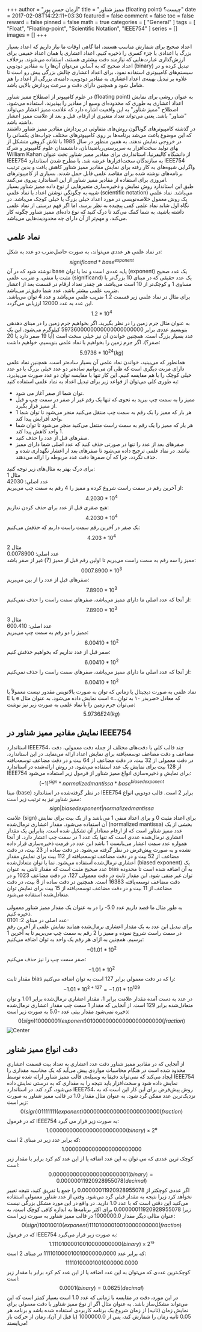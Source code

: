 +++
author = "آرمان حسن پور"
title = "ممیز شناور (floating point) چیست؟" 
date = 2017-02-08T14:22:11+03:30
featured = false
comment = false
toc = false
reward = false
pinned = false
math = true
categories = [
	"General"
]
tags = [
    "Float", "Floating-point", "Scientific Notation", "IEEE754"
]
series = []
images = []
+++

اعداد صحیح برای شمارش مناسب هستند، اما گاهی اوقات ما نیاز داریم که اعداد بسیار بزرگ یا اعدادی با جزء کسری را ذخیره کنیم. اعداد اعشاری یا همان اعداد حقیقی برای ارزش‌گذاری عبارت‌هایی كه نیازمند دقت بیشتری هستند، استفاده می‌شوند. برخلاف اعداد صحیح که به آسانی می‌توان آن‌ها را به مقادیر دودویی (binary) تبدیل کرده و در سیستم‌های کامپیوتری استفاده نمود، برای اعداد اعشاری چالش بزرگی پیش رو است تا علاوه بر تبدیل بهینه‌ی اعداد اعشاری به مقادیر دودویی، دامنه‌ی بزرگی از اعداد را هم شامل شود و همچنین دارای دقت و سرعت پردازش بالایی باشد. 
<!--more-->
در علوم کامپیوتر از اصطلاح ممیز شناور (floating point) به عنوان روشی برای نمایش اعداد اعشاری به طوری که محدوده‌ای وسیع از مقادیر را بپذیرند، استفاده می‌شود. اصطلاح "ممیز شناور" به این واقعیت اشاره دارد که علامت ممیز اعشار می‌تواند "شناور" باشد. یعنی می‌تواند تعداد متغیری از ارقام، قبل و بعد از علامت ممیز اعشار داشته باشد.
<br>
در گذشته کامپیوترها‌ی گوناگون روش‌های متفاوتی در پردازش مقادیر ممیز شناور داشتند که این موضوع باعث می‌شد برنامه‌ها بر روی کامپیوترهای مختلف جواب‌های یکسانی را در خروجی نمایش ندهند. به همین منظور در سال 1985 با تلاش گروهی متشکل از ریاضیدانان، دانشمندان علوم کامپیوتر و شرکت‎های تولید سخت‌افزار به سرپرستی William Kahan از دانشگاه کالیفرنیا، استانداردی برای مقادیر ممیز شناور تحت عنوان IEEE754 به سازندگان سخت‌افزارها عرضه شد. با مطرح شدن استاندارد IEEE754 واگرایی شیوه‌های به کار رفته برای نمایش مقادیر ممیز شناور کاهش یافت و بدین ترتیب برنامه‌های نوشته شده برای مقاصد علمی قابل حمل شدند. بسیاری از کامپیوترهای امروزی برای استفاده از مقادیر ممیز شناور از این استاندارد پیروی می‌کنند.
<br>
طبق این استاندارد روش نمایش و ذخیره‌سازی متغیرهایی از نوع داده ممیز شناور بسیار شبیه به چگونگی نوشتن اعداد با نماد علمی (scientific notation) می‌باشد. نماد علمی یک روش معمول خلاصه‌نویسی در مورد اعداد خیلی بزرگ یا خیلی کوچک می‌باشد. در نگاه اول شاید نماد علمی کمی پیچیده به نظر برسد، اما اگر فهم درستی از نماد علمی داشته باشید، به شما کمک می‌کند تا درک کنید که نوع داده‌ای ممیز شناور چگونه کار می‌کند، و مهم‌تر از آن دارای چه محدودیت‌هایی می‌باشد.
<br>
## نماد علمی
در نماد علمی هر عددی می‌تواند، به صورت حاصل‌ضرب دو عدد به شکل:
$$
significand * base^{exponent}
$$
نوشته ‌شود که در آن base پایه عددی است و نما یا توان (exponent) یک عدد صحیح مثبت یا منفی، و ضریب علمی (significand) یک عدد حقیقی که در مبنای 10 بزرگ‌تر یا مساوی 1 و کوچک‌تر از 10 است می‌باشد. هر چقدر تعداد ارقام در قسمت بعد از اعشار ضریب علمی بیشتر باشد، عدد شما دقیق‌تر می‌باشد.
<br>
برای مثال در نماد علمی زیر قسمت 1.2 ضریب علمی می‌باشد و عدد 4 توان می‌باشد. این عدد به عدد 12000 ارزیابی می‌گردد.
$$
1.2 * 10^{4}
$$
به عنوان مثال جرم زمین را در نظر بگیرید. اگر بخواهیم جرم زمین را در مبنای دهدهی بنویسیم عددی برابر 5973600000000000000000000 کیلوگرم می‌شود. این یک عدد بسیار بزرگ است. همچنین خواندن آن نیز خیلی سخت است (آیا 19 صفر دارد یا 20 صفر؟). اگر جرم زمین را بخواهیم با نماد علمی بنویسیم، خواهیم داشت:
$$
5.9736 * 10^{24} (kg)
$$
همانطور که می‌بینید، خواندن نماد علمی آن بسیار ساده‌تر است. همچنین نماد علمی دارای مزیت دیگری است که طی آن می‌توانیم ساده‌تر دو عدد خیلی بزرگ یا دو عدد خیلی کوچک را با هم مقایسه کنیم. این کار تنها با مقایسه توان دو عدد صورت می‌پذیرد.
به طوری کلی می‌توان از قواعد زیر برای تبدیل اعداد به نماد علمی استفاده کنید:
-	توان شما از صفر آغاز می شود.
-	ممیز را به سمت چپ ببرید به نحوی که تنها یک رقم غیر از صفر در سمت چپ و قبل از ممیز قرار بگیرد.
-	هر بار که ممیز را یک رقم به سمت چپ منتقل می‌کنید منجر می‌شود تا توان شما 1 واحد افزایش پیدا کند.
-	هر بار که ممیز را یک رقم به سمت راست منتقل می‌کنید منجر می‌شود تا توان شما 1 واحد کاهش پیدا کند.
-	صفرهای قبل از عدد را حذف کنید.
-	صفرهای بعد از عدد را تنها در صورتی حذف کنید که عدد اصلی شما دارای ممیز نباشد. در نماد علمی ترجیح داده می‌شود تا صفرهای بعد از اعشار نگهداری شده و حذف نگردد، چرا که آن صفرها دقت عدد مربوطه را ارائه می‌دهند.<br>


برای درک بهتر به مثال‌های زیر توجه کنید:
<br>
مثال 1
<br>
عدد اصلی: 42030
<br>
از آخرین رقم در سمت راست شروع کرده و ممیز را 4 رقم به سمت چپ می‌بریم:
$$
4.2030 * 10^{4}
$$
هیچ صفری قبل از عدد برای حذف کردن نداریم:
$$
4.2030 * 10^{4}
$$
یک صفر در آخرین رقم سمت راست داریم که حذفش می‌کنیم:
$$
4.203 * 10^{4}
$$
مثال 2
<br>
عدد اصلی: 0.0078900
<br>
ممیز را سه رقم به سمت راست می‌بریم تا اولین رقم قبل از ممیز (7) غیر از صفر باشد:
$$
0007.8900 * 10^{3}
$$
صفرهای قبل از عدد را از بین می‌بریم:
$$
7.8900 * 10^{3}
$$
از آنجا که عدد اصلی ما دارای ممیز می‌باشد، صفرهای سمت راست را حذف نمی‌کنیم:
$$
7.8900 * 10^{3}
$$
مثال 3
<br>
عدد اصلی: 600.410
<br>
ممیز را دو رقم به سمت چپ می‌بریم:
$$
6.00410 * 10^{2}
$$
صفر قبل از عدد نداریم که بخواهیم حذفش کنیم:
$$
6.00410 * 10^{2}
$$
از آنجا که عدد اصلی ما دارای ممیز می‌باشد، صفرهای سمت راست را حذف نمی‌کنیم:
$$
6.00410 * 10^{2}
$$
نماد علمی به صورت دیجیتال یا زمانی که توان به صورت بالانویس مقدور نیست معمولاً با E یا e که معادل «ضربدر ۱۰ به توانِ...» است نمایش داده می‌شود. به عنوان مثال می‌توان جرم زمین را با نماد علمی به صورت زیر نیز نوشت:
$$
5.9736E24 (kg)
$$
## نمایش مقادیر ممیز شناور در IEEE754
استاندارد IEEE754، چند قالب کلی با دقت‌های مختلف از جمله دقت معمولی، دقت مضاعف و دقت‌ مضاعف توسعه‌یافته برای نمایش اعداد ارائه می‌نماید. در این استاندارد، در دقت معمولی از 32 بیت، در دقت مضاعف از 64 بیت و در دقت مضاعف توسعه‌یافته از 128 بیت برای نمایش یک عدد استفاده می‌شود.
در روش ارائه‌شده در استاندارد IEEE754 برای نمایش و ذخیره‌سازی انواع ممیز شناور از فرمول زیر استفاده می‌شود:
$$
(-1)^{sign} * normalized mantissa * base^{biased exponent}
$$
مبنا (base) در نظر گرفته‌شده در استاندارد IEEE754 برابر 2 است. قالب دودویی انواع ممیز شناور نیز به ترتیب زیر است:
$$
sign| biased exponent | normalized mantissa
$$
علامت (sign) برای اعداد مثبت 0 و برای اعداد منفی 1 می‌باشد و از یک بیت برای نمایش آن استفاده می‌شود.
مقدار اعشاری نرمال‌شده (normalized mantissa) بخشی از یک عدد ممیز شناور است که از ارقام معنادار آن تشکیل شده است. بنابراین یک مقدار اعشاری نرمال‌شده عددی است که تنها یک عدد 1 در سمت چپ اعشار دارد. از آنجا همواره عدد سمت اعشار می‌بایست 1 باشد این عدد در فرمت ذخیره‌سازی قرار داده نشده و به صورت پیش‌فرض در نظر گرفته می‌شود. در دقت ساده از 23 بیت، در دقت مضاعف از 52 بیت و در دقت مضاعف توسعه‌یافته از 112 بیت برای نمایش مقدار اعشاری نرمال‌شده استفاده می‌شود.
نما یا توان متعادل‌شده (biased exponent) یک عدد صحیح مثبت است که مقدار ثابتی به عنوان bias به آن اضافه شده است تا محدوده توان غیر منفی شود. این مقدار ثابت در دقت معمولی 127، در دقت مضاعف 1023 و در دقت مضاعف توسعه‌یافته 16383 است. همچنین در دقت ساده از 8 بیت، در دقت مضاعف از 11 بیت و در دقت مضاعف توسعه‌یافته از 15 بیت برای نمایش توان متعادل‌شده استفاده می‌شود.
<br>
<br>
به طور مثال ما قصد داریم عدد 5.0- را در به عنوان یک مقدار ممیز شناور معمولی ذخیره کنیم. 
<br> 
عدد اصلی در مبنای 2: 0101-
<br>
برای تبدیل این عدد به یک مقدار اعشاری نرمال‌شده همانند نمایش علمی از آخرین رقم در سمت راست شروع نموده و ممیز را 2 رقم به سمت چپ می‌بریم تا به آخرین 1 برسیم. همچنین به ازای هر رقم یک واحد به توان اضافه می‌کنیم:
$$
-01.01 * 10^{2}
$$
صفر سمت چپ را نیز حذف می‌کنیم:
$$
-1.01 * 10^{2}
$$
مقدار ثابت bias را که در دقت معمولی برابر 127 است به توان اضافه می‌کنیم:
$$
 -1.01 * 10^{2+127}  = -1.01 * 10^{129}
$$
در عدد به دست آمده مقدار علامت برابر 1، مقدار اعشاری نرمال‌شده برابر 1.01 و توان متعادل‌شده برابر 129 است. از آنجایی که مقدار 1 سمت چپ مقدار اعشاری نرمال‌شده ذخیره نمی‌شود مقدار بیتی عدد -5.0 به صورت زیر است:
$$
0(sign)10000001(exponent)01000000000000000000000(fraction)
$$
![Center](/sample.jpg#center)
<br>
## دقت انواع ممیز شناور
از آنجایی که در مقادیر ممیز شناور دقت عدد اعشاری به تعداد بیت قسمت اعشاری محدود شده است در هنگام محاسبات مواردی پیش می‌آید که یک محاسبه مقداری را ایجاد می‌کند که نمی‌تواند دقیقا به وسیله‌ی قالب ممیز شناور ارائه شده توسط IEEE754 نمایش داده شود و سخت‌افزار باید نتیجه را به مقداری که به درستی نمایش داده می‌شود، گرد کند. در استاندارد IEEE754، روش پیش‌فرض برای این کار این است که به نزدیک‌ترین عدد ممکن گرد شود.
به عنوان مثال مقدار 1.0 در قالب ممیز شناور به صورت زیر است:
$$
0(sign)01111111(exponent)00000000000000000000000(fraction)
$$
که در فرمول IEEE754 به صورت زیر قرار می گیرد:
$$
1.00000000000000000000000(binary) × 2⁰
$$
که برابر عدد زیر در مبنای 2 است:
$$
1.00000000000000000000000
$$
کوچک ترین عددی که می توان به این عدد اضافه یا از این عدد کم کرد برابر با مقدار زیر است:
$$
0.00000000000000000000001(binary) = 0.00000011920928955078(decimal)
$$
اگر عددی کوچکتر از 0.00000011920928955078 را جمع یا تفریق کنید، نتیجه تغییر نخواهد کرد زیرا نتیجه به مقدار قبلی گرد می‌شود. وقتی از عدد شناور معمولی استفاده می‌کنید این دقتی است که با عدد 1.0 دارید. در واقع در این مورد مشکل بزرگی نیست زیرا 0.00000011920928955078 برای اکثر برنامه‌ها به اندازه کافی کوچک است.
به عنوان مثالی دیگر مقدار 1000000.0 در قالب ممیز شناور به صورت زیر است:
$$
0(sign)10010010(exponent)11101000010010000000000(fraction)
$$
که در فرمول IEEE754 به صورت زیر قرار می‌گیرد:
$$
1.11101000010010000000000(binary) × 2¹⁹
$$
که برابر عدد 11110100001001000000.0000 در مبنای 2 است:
$$
11110100001001000000.0000
$$
کوچک‌ترین عددی که می‌توان به این عدد اضافه یا از این عدد کم کرد برابر با مقدار زیر است:
$$
0.0001(binary) = 0.0625(decimal)
$$
در این مورد، دقت در مقایسه با زمانی که عدد 1.0 است بسیار کمتر است که این می‌تواند مشکل‌ساز باشد. به عنوان مثال اگر از نوع ممیز شناور با دقت معمولی برای نمایش زمان (ثانیه) از زمان شروع یک برنامه کاربردی استفاده شده باشد و برنامه هر 0.05 ثانیه زمان را شمارش کند، پس از 1000000.0 (یا قبل از آن)، زمان از حرکت باز می‌ایستد!
